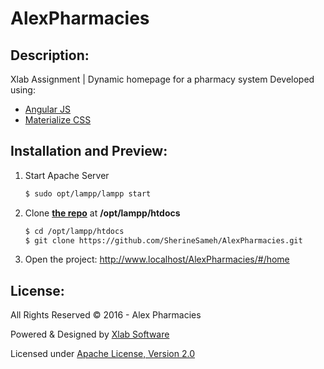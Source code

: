 # AlexPharmacies
## Description:
Xlab Assignment | Dynamic homepage for a pharmacy system 
Developed using:
- [Angular JS](https://angularjs.org/)
- [Materialize CSS](http://materializecss.com/about.html)

## Installation and Preview:
1. Start Apache Server
    ```bash
    $ sudo opt/lampp/lampp start
    ```
2. Clone [**the repo**](https://github.com/SherineSameh/AlexPharmacies.git) at **/opt/lampp/htdocs**
    ```bash
    $ cd /opt/lampp/htdocs
    $ git clone https://github.com/SherineSameh/AlexPharmacies.git
    ```
3. Open the project: http://www.localhost/AlexPharmacies/#/home

## License:
All Rights Reserved © 2016 - Alex Pharmacies

Powered & Designed by [Xlab Software](http://xlab-group.com/)

Licensed under [Apache License, Version 2.0](http://www.apache.org/licenses/LICENSE-2.0)
